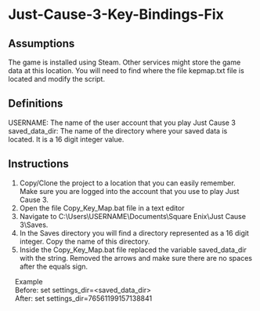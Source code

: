 # Just-Cause-3-Key-Bindings-Fix

## Assumptions
The game is installed using Steam.  Other services might store the game data at this location.  You will need to find where the file kepmap.txt file is located and modify the script. 

## Definitions
USERNAME: The name of the user account that you play Just Cause 3\
saved_data_dir: The name of the directory where your saved data is located.  It is a 16 digit integer value.

## Instructions
1. Copy/Clone the project to a location that you can easily remember.  Make sure you are logged into the account that you use to play Just Cause 3.
2. Open the file Copy_Key_Map.bat file in a text editor
3. Navigate to C:\Users\USERNAME\Documents\Square Enix\Just Cause 3\Saves\.
4. In the Saves directory you will find a directory represented as a 16 digit integer.  Copy the name of this directory.
5. Inside the Copy_Key_Map.bat file replaced the variable saved_data_dir with the string.  Removed the arrows and make sure there are no spaces after the equals sign.

&emsp;Example\
&emsp;Before: set settings_dir=<saved_data_dir>\
&emsp;After: set settings_dir=76561199157138841

